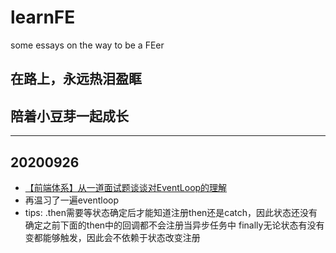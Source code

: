 # learnFE
some essays on the way to be a FEer

## 在路上，永远热泪盈眶
## 陪着小豆芽一起成长

---

## 20200926
+ [【前端体系】从一道面试题谈谈对EventLoop的理解](https://juejin.im/post/6868849475008331783#heading-18)
+ 再温习了一遍eventloop
+ tips:
.then需要等状态确定后才能知道注册then还是catch，因此状态还没有确定之前下面的then中的回调都不会注册当异步任务中
finally无论状态有没有变都能够触发，因此会不依赖于状态改变注册



